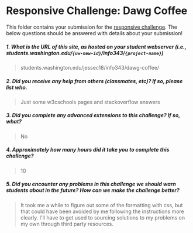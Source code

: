 # Responsive Challenge: Dawg Coffee

This folder contains your submission for the [responsive challenge](http://faculty.washington.edu/mikefree/info343/#/challenges/responsive). The below questions should be answered with details about your submission!

##### 1. What is the URL of this site, as hosted on your student webserver (i.e., students.washington.edu/<code>{uw-new-id}</code>/info343/<code>{project-name}</code>) #####
> students.washington.edu/jessec18/info343/dawg-coffee/


##### 2. Did you receive any help from others (classmates, etc)? If so, please list who. #####
> Just some w3cschools pages and stackoverflow answers

##### 3. Did you complete any advanced extensions to this challenge? If so, what? #####
> No

##### 4. Approximately how many hours did it take you to complete this challenge? #####
> 10

##### 5. Did you encounter any problems in this challenge we should warn students about in the future? How can we make the challenge better? #####
> It took me a while to figure out some of the formatting with css, but that could have been avoided by me following the instructions more clearly.
I'll have to get used to sourcing solutions to my problems on my own through third party resources.


